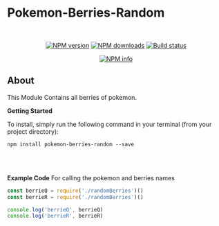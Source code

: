 # Pokemon-Berries-Random
<div align="center">
  <br />
  <p>
    <a href="https://www.npmjs.com/package/pokemon-berries-random"><img src="https://img.shields.io/npm/v/pokemon-berries-random.svg?maxAge=3600" alt="NPM version" /></a>
    <a href="https://www.npmjs.com/package/pokemon-berries-random.js"><img src="https://img.shields.io/npm/dt/pokemon-berries-random.js.svg?maxAge=3600" alt="NPM downloads" /></a>
    <a href="https://travis-ci.org/CharizardFire58/pokemon-berries-random"><img src="https://travis-ci.org/CharizardFire58/pokemon-berries-random.svg" alt="Build status" /></a>
  </p>
  <p>
    <a href="https://nodei.co/npm/pokemon-berries-random/"><img src="https://nodei.co/npm/pokemon-berries-random.png?downloads=true&stars=true" alt="NPM info" /></a>
  </p>
</div>

## About

This Module Contains all berries of pokemon.

**Getting Started** 

To install, simply run the following command in your terminal (from your project directory):

```
npm install pokemon-berries-random --save
```
<br></br>

**Example Code** 
For calling the pokemon and berries names

```js
const berrieQ = require('./randomBerries')()
const berrieR = require('./randomBerries')()

console.log('berrieQ', berrieQ)
console.log('berrieR', berrieR)
```
